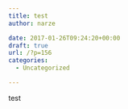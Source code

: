 ```yaml
---
title: test
author: narze

date: 2017-01-26T09:24:20+00:00
draft: true
url: /?p=156
categories:
  - Uncategorized

---
```

<p dir="auto">
  test
</p>
